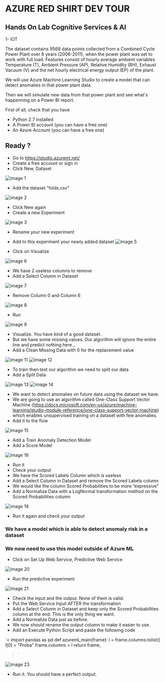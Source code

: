 # AZURE RED SHIRT DEV TOUR

## Hands On Lab Cognitive Services & AI

1-	IOT

The dataset contains 9568 data points collected from a Combined Cycle Power Plant over 6 years (2006-2011), when the power plant was set to work with full load. 
Features consist of hourly average ambient variables Temperature (T), Ambient Pressure (AP), Relative Humidity (RH), Exhaust Vacuum (V) and the net hourly electrical energy output (EP) of the plant.

We will use Azure Machine Learning Studio to create a model that can detect anomalies in that power plant data.

Then we will simulate new data from that power plant and see what's happenning on a Power BI report.

First of all, check that you have 
* Python 2.7 installed
* A Power BI account (you can have a free one)
* An Azure Account (you can have a free one)

## Ready ?

* Go to https://studio.azureml.net/
* Create a free account or sign in
* Click New, Dataset

![image 1](https://github.com/EdwigeSeminara/HandsOnLabDataAI/blob/master/1-IoT/images/1.JPG)

* Add the dataset “folds.csv”

![image 2](https://github.com/EdwigeSeminara/HandsOnLabDataAI/blob/master/1-IoT/images/2.JPG)

* Click New again
* Create a new Experiment

![image 3](https://github.com/EdwigeSeminara/HandsOnLabDataAI/blob/master/1-IoT/images/3.JPG)

* Rename your new experiment
* Add to this experiment your newly added dataset
![image 5](https://github.com/EdwigeSeminara/HandsOnLabDataAI/blob/master/1-IoT/images/5.JPG)

* Click on Visualize

![image 6](https://github.com/EdwigeSeminara/HandsOnLabDataAI/blob/master/1-IoT/images/6.JPG)

* We have 2 useless columns to remove
* Add a Select Column in Dataset

![image 7](https://github.com/EdwigeSeminara/HandsOnLabDataAI/blob/master/1-IoT/images/7.JPG)

* Remove Column 0 and Column 6

![image 8](https://github.com/EdwigeSeminara/HandsOnLabDataAI/blob/master/1-IoT/images/8.JPG)

* Run

![image 9](https://github.com/EdwigeSeminara/HandsOnLabDataAI/blob/master/1-IoT/images/9.JPG)

* Visualize. You have kind of a good dataset.
* But we have some missing values. Our algorithm will ignore the entire line and predict nothing here…
* Add a Clean Missing Data with 0 for the replacement value

![image 11](https://github.com/EdwigeSeminara/HandsOnLabDataAI/blob/master/1-IoT/images/11.JPG)
![image 12](https://github.com/EdwigeSeminara/HandsOnLabDataAI/blob/master/1-IoT/images/12.JPG)

* To train then test our algorithm we need to split our data
* Add a Split Data

![image 13](https://github.com/EdwigeSeminara/HandsOnLabDataAI/blob/master/1-IoT/images/13.JPG)
![image 14](https://github.com/EdwigeSeminara/HandsOnLabDataAI/blob/master/1-IoT/images/14.JPG)

* We want to detect anomalies on future data using the dataset we have.
* We are going to use an algorithm called One-Class Support Vector Machine (https://docs.microsoft.com/en-us/azure/machine-learning/studio-module-reference/one-class-support-vector-machine) which enables unsupervised training on a dataset with few anomalies.
* Add it to the flow

![image 15](https://github.com/EdwigeSeminara/HandsOnLabDataAI/blob/master/1-IoT/images/15.JPG)

* Add a Train Anomaly Detection Model
* Add a Score Model

![image 16](https://github.com/EdwigeSeminara/HandsOnLabDataAI/blob/master/1-IoT/images/16.JPG)

* Run it
* Check your output
* We have the Scored Labels Column which is useless
* Add a Select Column in Dataset and remove the Scored Labels column
* We would like the column Scored Probabilities to be more “expressive”
* Add a Normalize Data with a LogNormal transformation method on the Scored Probabilities column

![image 18](https://github.com/EdwigeSeminara/HandsOnLabDataAI/blob/master/1-IoT/images/18.JPG)

* Run it again and check your output

### We have a model which is able to detect anomaly risk in a dataset
### We now need to use this model outside of Azure ML

* Click on Set Up Web Service, Predictive Web Service

![image 20](https://github.com/EdwigeSeminara/HandsOnLabDataAI/blob/master/1-IoT/images/20.JPG)

* Run the predictive experiment

![image 21](https://github.com/EdwigeSeminara/HandsOnLabDataAI/blob/master/1-IoT/images/21.JPG)

* Check the input and the output. None of them is valid.
* Put the Web Service Input AFTER the transformation
* Add a Select Column in Dataset and keep only the Scored Probabilities column at the end. This is the only thing we want.
* Add a Normalize Data just as before.
* We now should rename the output column to make it easier to use.
* Add an Execute Python Script and paste the following code

`<
import pandas as pd 
def azureml_main(frame): 
	l = frame.columns.tolist() 
	l[0] = "Proba" 
	frame.columns = l 
	return frame,
>`

![image 23](https://github.com/EdwigeSeminara/HandsOnLabDataAI/blob/master/1-IoT/images/23.JPG)

* Run it. You should have a perfect output.
